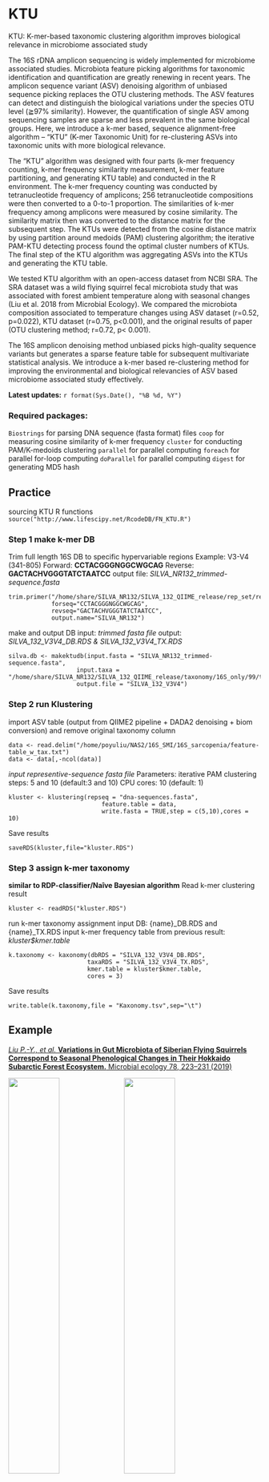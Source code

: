 # KTU
KTU: K-mer-based taxonomic clustering algorithm improves biological relevance in microbiome associated study

The 16S rDNA amplicon sequencing is widely implemented for microbiome associated studies. Microbiota feature picking algorithms for taxonomic identification and quantification are greatly renewing in recent years. The amplicon sequence variant (ASV) denoising algorithm of unbiased sequence picking replaces the OTU clustering methods. The ASV features can detect and distinguish the biological variations under the species OTU level (≧97% similarity). However, the quantification of single ASV among sequencing samples are sparse and less prevalent in the same biological groups. Here, we introduce a k-mer based, sequence alignment-free algorithm – “KTU” (K-mer Taxonomic Unit) for re-clustering ASVs into taxonomic units with more biological relevance.

The “KTU” algorithm was designed with four parts (k-mer frequency counting, k-mer frequency similarity measurement, k-mer feature partitioning, and generating KTU table) and conducted in the R environment. The k-mer frequency counting was conducted by tetranucleotide frequency of amplicons; 256 tetranucleotide compositions were then converted to a 0-to-1 proportion. The similarities of k-mer frequency among amplicons were measured by cosine similarity. The similarity matrix then was converted to the distance matrix for the subsequent step. The KTUs were detected from the cosine distance matrix by using partition around medoids (PAM) clustering algorithm; the iterative PAM-KTU detecting process found the optimal cluster numbers of KTUs. The final step of the KTU algorithm was aggregating ASVs into the KTUs and generating the KTU table.

We tested KTU algorithm with an open-access dataset from NCBI SRA. The SRA dataset was a wild flying squirrel fecal microbiota study that was associated with forest ambient temperature along with seasonal changes (Liu et al. 2018 from Microbial Ecology). We compared the microbiota composition associated to temperature changes using ASV dataset (r=0.52, p=0.022), KTU dataset (r=0.75, p<0.001), and the original results of paper (OTU clustering method; r=0.72, p< 0.001).

The 16S amplicon denoising method unbiased picks high-quality sequence variants but generates a sparse feature table for subsequent multivariate statistical analysis. We introduce a k-mer based re-clustering method for improving the environmental and biological relevancies of ASV based microbiome associated study effectively.


**Latest updates:** `r format(Sys.Date(), "%B %d, %Y")`

### Required packages:
`Biostrings` for parsing DNA sequence (fasta format) files
`coop` for measuring cosine similarity of k-mer frequency
`cluster` for conducting PAM/K-medoids clustering
`parallel` for parallel computing
`foreach` for parallel for-loop computing
`doParallel` for parallel computing
`digest` for generating MD5 hash


## Practice
sourcing KTU R functions
```source("http://www.lifescipy.net/RcodeDB/FN_KTU.R") ```

### Step 1 make k-mer DB
Trim full length 16S DB to specific hypervariable regions
Example: V3-V4 (341-805)
Forward: **CCTACGGGNGGCWGCAG**
Reverse: **GACTACHVGGGTATCTAATCC**
output file: *SILVA_NR132_trimmed-sequence.fasta*
```
trim.primer("/home/share/SILVA_NR132/SILVA_132_QIIME_release/rep_set/rep_set_16S_only/99/silva_132_99_16S.fna",
            forseq="CCTACGGGNGGCWGCAG",
            revseq="GACTACHVGGGTATCTAATCC",
            output.name="SILVA_NR132")
```
make and output DB
input: *trimmed fasta file*
output: *SILVA_132_V3V4_DB.RDS & SILVA_132_V3V4_TX.RDS*
```
silva.db <- makektudb(input.fasta = "SILVA_NR132_trimmed-sequence.fasta",
                   input.taxa = "/home/share/SILVA_NR132/SILVA_132_QIIME_release/taxonomy/16S_only/99/taxonomy_7_levels.txt",
                   output.file = "SILVA_132_V3V4")

```

### Step 2 run Klustering
import ASV table (output from QIIME2 pipeline + DADA2 denoising + biom conversion) and remove original taxonomy column
```
data <- read.delim("/home/poyuliu/NAS2/16S_SMI/16S_sarcopenia/feature-table_w_tax.txt")
data <- data[,-ncol(data)]
```
*input representive-sequence fasta file*
Parameters:
  iterative PAM clustering steps: 5 and 10 (default:3 and 10)
  CPU cores: 10 (default: 1)
```
kluster <- klustering(repseq = "dna-sequences.fasta",
                          feature.table = data,
                          write.fasta = TRUE,step = c(5,10),cores = 10)
```
Save results
```
saveRDS(kluster,file="kluster.RDS")
```

### Step 3 assign k-mer taxonomy
**similar to RDP-classifier/Naîve Bayesian algorithm**
Read k-mer clustering result
```
kluster <- readRDS("kluster.RDS")
```
run k-mer taxonomy assignment
input DB: {name}_DB.RDS and {name}_TX.RDS
input k-mer frequency table from previous result: *kluster$kmer.table*

```
k.taxonomy <- kaxonomy(dbRDS = "SILVA_132_V3V4_DB.RDS",
                      taxaRDS = "SILVA_132_V3V4_TX.RDS",
                      kmer.table = kluster$kmer.table,
                      cores = 3)
```
Save results
```
write.table(k.taxonomy,file = "Kaxonomy.tsv",sep="\t")
```


## Example
[_Liu P.-Y., et al._ **Variations in Gut Microbiota of Siberian Flying Squirrels Correspond to Seasonal Phenological Changes in Their Hokkaido Subarctic Forest Ecosystem.** Microbial ecology 78, 223–231 (2019)](https://link.springer.com/article/10.1007/s00248-018-1278-x)


<img src="https://media.springernature.com/full/springer-static/image/art%3A10.1007%2Fs00248-018-1278-x/MediaObjects/248_2018_1278_Fig2_HTML.png?as=webp" width="45%" /> <img src="https://media.springernature.com/full/springer-static/image/art%3A10.1007%2Fs00248-018-1278-x/MediaObjects/248_2018_1278_Fig3_HTML.png?as=webp" width="45%" />

### Untreated ASV analyses
<img src="http://www.lifescipy.net/KTU/github/github_pic_01.png" width="60%" />
<img src="http://www.lifescipy.net/KTU/github/github_pic_02.png" width="60%" />
<img src="http://www.lifescipy.net/KTU/github/github_pic_03.png" width="60%" />

### KTU analyses
**Phyla composition**
<img src="http://www.lifescipy.net/KTU/github/github_pic_04.png" width="60%" />


**Beta diversity PCoA**
<img src="http://www.lifescipy.net/KTU/github/github_pic_05.png" width="60%" />


**Environmental factor correlation**
<img src="http://www.lifescipy.net/KTU/github/github_pic_06.png" width="60%" />
<img src="http://www.lifescipy.net/KTU/github/github_pic_07.png" width="60%" />


**Correlation heatmap**
<img src="http://www.lifescipy.net/KTU/github/github_pic_08.png" width="60%" />
